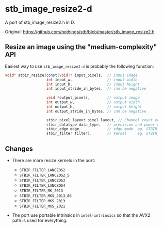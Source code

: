 # stb_image_resize2-d


A port of stb_image_resize2.h in D.
  
Original: https://github.com/nothings/stb/blob/master/stb_image_resize2.h



## Resize an image using the "medium-complexity" API

Easiest way to use `stb_image_resize2-d` is probably the following function:
```d
void* stbir_resize(const(void)* input_pixels,  // input image
                   int input_w,                // input width
                   int input_h,                // input height
                   int input_stride_in_bytes,  // can be negative
                   
                   void *output_pixels,        // output image
                   int output_w,               // output width
                   int output_h,               // output height
                   int output_stride_in_bytes, // can be negative

                   stbir_pixel_layout pixel_layout, // Channel count eg. STBIR_RGBA
                   stbir_datatype data_type,   // precision and power curve eg. STBIR_TYPE_UINT8_SRGB
                   stbir_edge edge,            // edge mode  eg. STBIR_EDGE_CLAMP
                   stbir_filter filter);       // kernel     eg. STBIR_FILTER_DEFAULT

```


## Changes

- There are more resize kernels in the port:
  - `STBIR_FILTER_LANCZOS2`
  - `STBIR_FILTER_LANCZOS2_5`
  - `STBIR_FILTER_LANCZOS3`
  - `STBIR_FILTER_LANCZOS4`
  - `STBIR_FILTER_MK_2013`
  - `STBIR_FILTER_MKS_2013_86`
  - `STBIR_FILTER_MKS_2013`
  - `STBIR_FILTER_MKS_2021`

- The port use portable intrinsics in `intel-intrinsics` so that the AVX2 path is used for everything.
